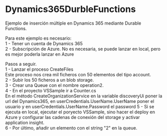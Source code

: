 # Dynamics365DurbleFunctions
Ejemplo de inserción múltiple en Dynamics 365 mediante Durable Functions.<br/>

Para este ejemplo es necesario:<br/>
1 - Tener un cuenta de Dynamics 365<br/>
2 - Subscripción de Azure. No es necesaria, se puede lanzar en local, pero es mejor poderla lanzar en Azure<br/>

Pasos a seguir.<br/>
1 - Lanzar el proceso CreateFiles<br/>
    Este proceso nos crea mil ficheros con 50 elementos del tipo account.<br/>
2 - Subir los 50 ficheros a un blob storage.<br/>
3 - Crear una Queue con el nombre operation2.<br/>
4 - En el proyecto VSSample ir a Counter.cs<br/>
    En el método CreateOrganizationService en la variable discoveryUi poner la url del Dynamics365, en userCredentials.UserName.UserName poner el usuario y en userCredentials.UserName.Password el password
5 - Si se ejecuta en local, ejecutar el poryecto VSSample, sino hacer el deploy en Azure y configurar las cadenas de conexión del storage y activar application insight.<br/>
6 - Por último, añadir un elemento con el string "2" en la queue.<br/>
